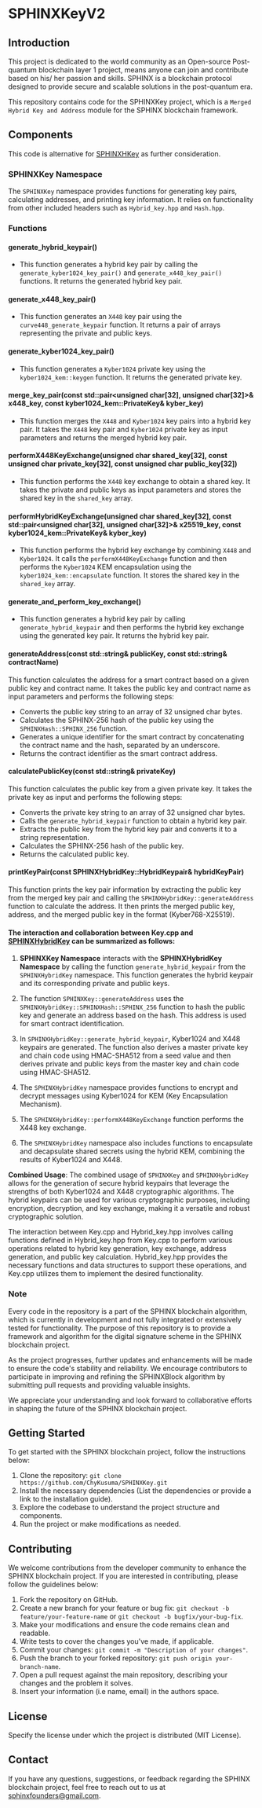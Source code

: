 # SPHINXKeyV2

## Introduction

This project is dedicated to the world community as an Open-source Post-quantum blockchain layer 1 project, means anyone can join and contribute based on his/ her passion and skills. SPHINX is a blockchain protocol designed to provide secure and scalable solutions in the post-quantum era.

This repository contains code for the SPHINXKey project, which is a `Merged Hybrid Key and Address` module for the SPHINX blockchain framework.

## Components

This code is alternative for [SPHINXHKey](https://github.com/SPHINX-HUB-ORG/SPHINXKey) as further consideration.

### SPHINXKey Namespace

The `SPHINXKey` namespace provides functions for generating key pairs, calculating addresses, and printing key information. It relies on functionality from other included headers such as `Hybrid_key.hpp` and `Hash.hpp`.

### Functions

#### generate_hybrid_keypair()

- This function generates a hybrid key pair by calling the `generate_kyber1024_key_pair()` and `generate_x448_key_pair()` functions. It returns the generated hybrid key pair.

#### generate_x448_key_pair()

- This function generates an `X448` key pair using the `curve448_generate_keypair` function. It returns a pair of arrays representing the private and public keys.

#### generate_kyber1024_key_pair()

- This function generates a `Kyber1024` private key using the `kyber1024_kem::keygen` function. It returns the generated private key.

#### merge_key_pair(const std::pair<unsigned char[32], unsigned char[32]>& x448_key, const kyber1024_kem::PrivateKey& kyber_key)

- This function merges the `X448` and `Kyber1024` key pairs into a hybrid key pair. It takes the `X448` key pair and `Kyber1024` private key as input parameters and returns the merged hybrid key pair.

#### performX448KeyExchange(unsigned char shared_key[32], const unsigned char private_key[32], const unsigned char public_key[32])

- This function performs the `X448` key exchange to obtain a shared key. It takes the private and public keys as input parameters and stores the shared key in the `shared_key` array.

#### performHybridKeyExchange(unsigned char shared_key[32], const std::pair<unsigned char[32], unsigned char[32]>& x25519_key, const kyber1024_kem::PrivateKey& kyber_key)

- This function performs the hybrid key exchange by combining `X448` and `Kyber1024`. It calls the `performX448KeyExchange` function and then performs the `Kyber1024` KEM encapsulation using the `kyber1024_kem::encapsulate` function. It stores the shared key in the `shared_key` array.

#### generate_and_perform_key_exchange()

- This function generates a hybrid key pair by calling `generate_hybrid_keypair` and then performs the hybrid key exchange using the generated key pair. It returns the hybrid key pair.

#### generateAddress(const std::string& publicKey, const std::string& contractName)
This function calculates the address for a smart contract based on a given public key and contract name. It takes the public key and contract name as input parameters and performs the following steps:

- Converts the public key string to an array of 32 unsigned char bytes.
- Calculates the SPHINX-256 hash of the public key using the `SPHINXHash::SPHINX_256` function.
- Generates a unique identifier for the smart contract by concatenating the contract name and the hash, separated by an underscore.
- Returns the contract identifier as the smart contract address.

#### calculatePublicKey(const std::string& privateKey)

This function calculates the public key from a given private key. It takes the private key as input and performs the following steps:

- Converts the private key string to an array of 32 unsigned char bytes.
- Calls the `generate_hybrid_keypair` function to obtain a hybrid key pair.
- Extracts the public key from the hybrid key pair and converts it to a string representation.
- Calculates the SPHINX-256 hash of the public key.
- Returns the calculated public key.

#### printKeyPair(const SPHINXHybridKey::HybridKeypair& hybridKeyPair)

This function prints the key pair information by extracting the public key from the merged key pair and calling the `SPHINXHybridKey::generateAddress` function to calculate the address. It then prints the merged public key, address, and the merged public key in the format (Kyber768-X25519).


#### The interaction and collaboration between Key.cpp and [SPHINXHybridKey](https://github.com/SPHINX-HUB-ORG/SPHINXHybridKeyV2) can be summarized as follows:

1. **SPHINXKey Namespace** interacts with the **SPHINXHybridKey Namespace** by calling the function `generate_hybrid_keypair` from the `SPHINXHybridKey` namespace. This function generates the hybrid keypair and its corresponding private and public keys.

2. The function `SPHINXKey::generateAddress` uses the `SPHINXHybridKey::SPHINXHash::SPHINX_256` function to hash the public key and generate an address based on the hash. This address is used for smart contract identification.

3. In `SPHINXHybridKey::generate_hybrid_keypair`, Kyber1024 and X448 keypairs are generated. The function also derives a master private key and chain code using HMAC-SHA512 from a seed value and then derives private and public keys from the master key and chain code using HMAC-SHA512.

4. The `SPHINXHybridKey` namespace provides functions to encrypt and decrypt messages using Kyber1024 for KEM (Key Encapsulation Mechanism).

5. The `SPHINXHybridKey::performX448KeyExchange` function performs the X448 key exchange.

6. The `SPHINXHybridKey` namespace also includes functions to encapsulate and decapsulate shared secrets using the hybrid KEM, combining the results of Kyber1024 and X448.

**Combined Usage**:
The combined usage of `SPHINXKey` and `SPHINXHybridKey` allows for the generation of secure hybrid keypairs that leverage the strengths of both Kyber1024 and X448 cryptographic algorithms. The hybrid keypairs can be used for various cryptographic purposes, including encryption, decryption, and key exchange, making it a versatile and robust cryptographic solution.


The interaction between Key.cpp and Hybrid_key.hpp involves calling functions defined in Hybrid_key.hpp from Key.cpp to perform various operations related to hybrid key generation, key exchange, address generation, and public key calculation. Hybrid_key.hpp provides the necessary functions and data structures to support these operations, and Key.cpp utilizes them to implement the desired functionality.



### Note

Every code in the repository is a part of the SPHINX blockchain algorithm, which is currently in development and not fully integrated or extensively tested for functionality. The purpose of this repository is to provide a framework and algorithm for the digital signature scheme in the SPHINX blockchain project.

As the project progresses, further updates and enhancements will be made to ensure the code's stability and reliability. We encourage contributors to participate in improving and refining the SPHINXBlock algorithm by submitting pull requests and providing valuable insights.

We appreciate your understanding and look forward to collaborative efforts in shaping the future of the SPHINX blockchain project.


## Getting Started
To get started with the SPHINX blockchain project, follow the instructions below:

1. Clone the repository: `git clone https://github.com/ChyKusuma/SPHINXKey.git`
2. Install the necessary dependencies (List the dependencies or provide a link to the installation guide).
3. Explore the codebase to understand the project structure and components.
4. Run the project or make modifications as needed.


## Contributing
We welcome contributions from the developer community to enhance the SPHINX blockchain project. If you are interested in contributing, please follow the guidelines below:

1. Fork the repository on GitHub.
2. Create a new branch for your feature or bug fix: `git checkout -b feature/your-feature-name` or `git checkout -b bugfix/your-bug-fix`.
3. Make your modifications and ensure the code remains clean and readable.
4. Write tests to cover the changes you've made, if applicable.
5. Commit your changes: `git commit -m "Description of your changes"`.
6. Push the branch to your forked repository: `git push origin your-branch-name`.
7. Open a pull request against the main repository, describing your changes and the problem it solves.
8. Insert your information (i.e name, email) in the authors space.

## License
Specify the license under which the project is distributed (MIT License).

## Contact
If you have any questions, suggestions, or feedback regarding the SPHINX blockchain project, feel free to reach out to us at [sphinxfounders@gmail.com](mailto:sphinxfounders@gmail.com).
